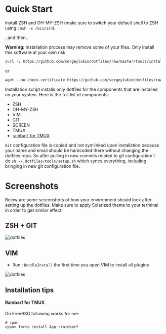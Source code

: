 Quick Start
===========

Install ZSH and OH-MY-ZSH (make sure to switch your default shell to ZSH using
`chsh -s /bin/zsh`).

..and then..

**Warning:** installation process may remove some of your files. Only install this
software at your own risk.

``` html
curl -L https://github.com/sergeylukin/dotfiles/raw/master/tools/install.sh | sh
```

or

``` html
wget --no-check-certificate https://github.com/sergeylukin/dotfiles/raw/master/tools/install.sh -O - | sh
```

Installation script installs only dotfiles for the components that are installed on
your system. Here is the full list of components:

* ZSH
* OH-MY-ZSH
* VIM
* GIT
* SCREEN
* TMUX
* [rainbarf for TMUX](https://github.com/creaktive/rainbarf)

`Git` configuration file is copied and not symlinked upon installation
because your name and email should be hardcoded there without changing
the dotfiles repo. So after pulling in new commits related to git
configuration I do `sh ~/.dotfiles/tools/setup.sh` which syncs
everything, including bringing in new git configuration file.

Screenshots
===========

Below are some screenshots of how your environment should look after setting
up the dotfiles. Make sure to apply Solarized theme to your terminal in order
to get similar effect.

ZSH + GIT
----------

![dotfiles](https://raw.github.com/sergeylukin/dotfiles/master/img/screen-zsh-git.jpg)

VIM
---

- Run `:BundleInstall` the first time you open VIM to install all plugins

![dotfiles](https://raw.github.com/sergeylukin/dotfiles/master/img/screen-vim.jpg)

Installation tips
-----------------

#### Rainbarf for TMUX

On FreeBSD following works for me:

```
# cpan
cpan> force install App::rainbarf
```
